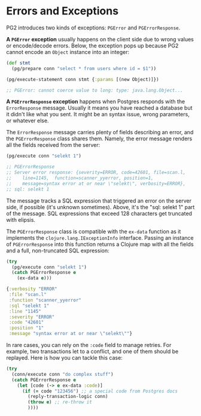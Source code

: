# Errors and Exceptions

PG2 introduces two kinds of exceptions: `PGError` and `PGErrorResponse`.

**A `PGError` exception** usually happens on the client side due to wrong values
or encode/decode errors. Below, the exception pops up because PG2 cannot encode
an `Object` instance into an integer:

~~~clojure
(def stmt
  (pg/prepare conn "select * from users where id = $1"))

(pg/execute-statement conn stmt {:params [(new Object)]})

;; PGError: cannot coerce value to long: type: java.lang.Object...
~~~

**A `PGErrorResponse` exception** happens when Postgres responds with the
`ErrorResponse` message. Usually it means you have reached a database but it
didn't like what you sent. It might be an syntax issue, wrong parameters, or
whatever else.

The `ErrorResponse` message carries plenty of fields describing an error, and
the `PGErrorResponse` class shares them. Namely, the error message renders all
the fields received from the server:

~~~clojure
(pg/execute conn "selekt 1")

;; PGErrorResponse
;; Server error response: {severity=ERROR, code=42601, file=scan.l,
;;    line=1145,  function=scanner_yyerror, position=1,
;;    message=syntax error at or near \"selekt\", verbosity=ERROR},
;; sql: selekt 1
~~~

The message tracks a SQL expression that triggered an error on the server side,
if possible (it's unknown sometimes). Above, it's the "sql: selekt 1" part of
the message. SQL expressions that exceed 128 characters get truncated with
elipsis.

The `PGErrorResponse` class is compatible with the `ex-data` function as it
implements the `clojure.lang.IExceptionInfo` interface. Passing an instance of
`PGErrorResponse` into this function returns a Clojure map with all the fields
and a full, non-truncated SQL expression:

~~~clojure
(try
  (pg/execute conn "selekt 1")
  (catch PGErrorResponse e
    (ex-data e)))

{:verbosity "ERROR"
 :file "scan.l"
 :function "scanner_yyerror"
 :sql "selekt 1"
 :line "1145"
 :severity "ERROR"
 :code "42601"
 :position "1"
 :message "syntax error at or near \"selekt\""}
~~~

In rare cases, you can rely on the `:code` field to manage retries. For example,
two transactions let to a conflict, and one of them should be replayed. Here is
how you can tackle this case:

~~~clojure
(try
  (conn/execute conn "do complex stuff")
  (catch PGErrorResponse e
    (let [code (-> e ex-data :code)]
      (if (= code "123456") ;; a special code from Postgres docs
        (reply-transaction-logic conn)
        (throw e) ;; re-throw it
        ))))
~~~
